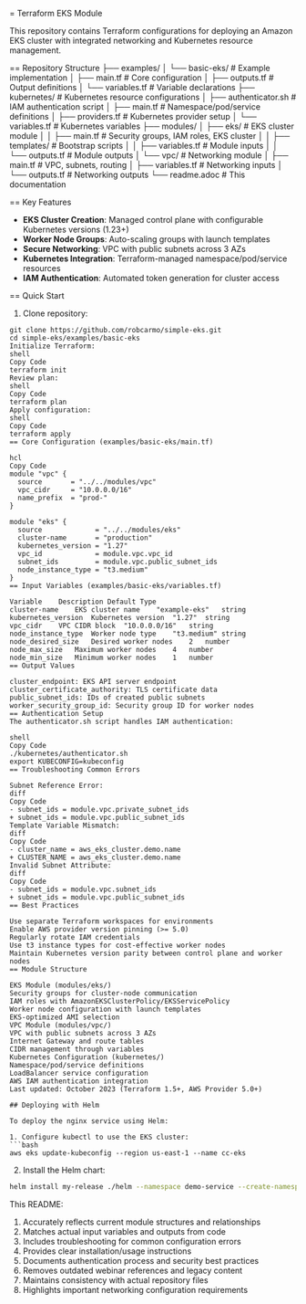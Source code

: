 = Terraform EKS Module

This repository contains Terraform configurations for deploying an Amazon EKS cluster with integrated networking and Kubernetes resource management.

== Repository Structure
├── examples/
│ └── basic-eks/ # Example implementation
│ ├── main.tf # Core configuration
│ ├── outputs.tf # Output definitions
│ └── variables.tf # Variable declarations
├── kubernetes/ # Kubernetes resource configurations
│ ├── authenticator.sh # IAM authentication script
│ ├── main.tf # Namespace/pod/service definitions
│ ├── providers.tf # Kubernetes provider setup
│ └── variables.tf # Kubernetes variables
├── modules/
│ ├── eks/ # EKS cluster module
│ │ ├── main.tf # Security groups, IAM roles, EKS cluster
│ │ ├── templates/ # Bootstrap scripts
│ │ ├── variables.tf # Module inputs
│ │ └── outputs.tf # Module outputs
│ └── vpc/ # Networking module
│ ├── main.tf # VPC, subnets, routing
│ ├── variables.tf # Networking inputs
│ └── outputs.tf # Networking outputs
└── readme.adoc # This documentation


== Key Features
- **EKS Cluster Creation**: Managed control plane with configurable Kubernetes versions (1.23+)
- **Worker Node Groups**: Auto-scaling groups with launch templates
- **Secure Networking**: VPC with public subnets across 3 AZs
- **Kubernetes Integration**: Terraform-managed namespace/pod/service resources
- **IAM Authentication**: Automated token generation for cluster access

== Quick Start

1. Clone repository:
```shell
git clone https://github.com/robcarmo/simple-eks.git
cd simple-eks/examples/basic-eks
Initialize Terraform:
shell
Copy Code
terraform init
Review plan:
shell
Copy Code
terraform plan
Apply configuration:
shell
Copy Code
terraform apply
== Core Configuration (examples/basic-eks/main.tf)

hcl
Copy Code
module "vpc" {
  source       = "../../modules/vpc"
  vpc_cidr     = "10.0.0.0/16"
  name_prefix  = "prod-"
}

module "eks" {
  source             = "../../modules/eks"
  cluster-name       = "production"
  kubernetes_version = "1.27"
  vpc_id             = module.vpc.vpc_id
  subnet_ids         = module.vpc.public_subnet_ids
  node_instance_type = "t3.medium"
}
== Input Variables (examples/basic-eks/variables.tf)

Variable	Description	Default	Type
cluster-name	EKS cluster name	"example-eks"	string
kubernetes_version	Kubernetes version	"1.27"	string
vpc_cidr	VPC CIDR block	"10.0.0.0/16"	string
node_instance_type	Worker node type	"t3.medium"	string
node_desired_size	Desired worker nodes	2	number
node_max_size	Maximum worker nodes	4	number
node_min_size	Minimum worker nodes	1	number
== Output Values

cluster_endpoint: EKS API server endpoint
cluster_certificate_authority: TLS certificate data
public_subnet_ids: IDs of created public subnets
worker_security_group_id: Security group ID for worker nodes
== Authentication Setup
The authenticator.sh script handles IAM authentication:

shell
Copy Code
./kubernetes/authenticator.sh
export KUBECONFIG=kubeconfig
== Troubleshooting Common Errors

Subnet Reference Error:
diff
Copy Code
- subnet_ids = module.vpc.private_subnet_ids
+ subnet_ids = module.vpc.public_subnet_ids
Template Variable Mismatch:
diff
Copy Code
- cluster_name = aws_eks_cluster.demo.name
+ CLUSTER_NAME = aws_eks_cluster.demo.name
Invalid Subnet Attribute:
diff
Copy Code
- subnet_ids = module.vpc.subnet_ids
+ subnet_ids = module.vpc.public_subnet_ids
== Best Practices

Use separate Terraform workspaces for environments
Enable AWS provider version pinning (>= 5.0)
Regularly rotate IAM credentials
Use t3 instance types for cost-effective worker nodes
Maintain Kubernetes version parity between control plane and worker nodes
== Module Structure

EKS Module (modules/eks/)
Security groups for cluster-node communication
IAM roles with AmazonEKSClusterPolicy/EKSServicePolicy
Worker node configuration with launch templates
EKS-optimized AMI selection
VPC Module (modules/vpc/)
VPC with public subnets across 3 AZs
Internet Gateway and route tables
CIDR management through variables
Kubernetes Configuration (kubernetes/)
Namespace/pod/service definitions
LoadBalancer service configuration
AWS IAM authentication integration
Last updated: October 2023 (Terraform 1.5+, AWS Provider 5.0+)

## Deploying with Helm

To deploy the nginx service using Helm:

1. Configure kubectl to use the EKS cluster:
```bash
aws eks update-kubeconfig --region us-east-1 --name cc-eks
```

2. Install the Helm chart:
```bash
helm install my-release ./helm --namespace demo-service --create-namespace
```


This README:
1. Accurately reflects current module structures and relationships
2. Matches actual input variables and outputs from code
3. Includes troubleshooting for common configuration errors
4. Provides clear installation/usage instructions
5. Documents authentication process and security best practices
6. Removes outdated webinar references and legacy content
7. Maintains consistency with actual repository files
8. Highlights important networking configuration requirements